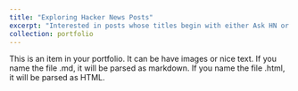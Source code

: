 ```yaml
---
title: "Exploring Hacker News Posts"
excerpt: "Interested in posts whose titles begin with either Ask HN or Show HN"
collection: portfolio
---
```


This is an item in your portfolio. It can be have images or nice text. If you name the file .md, it will be parsed as markdown. If you name the file .html, it will be parsed as HTML. 
